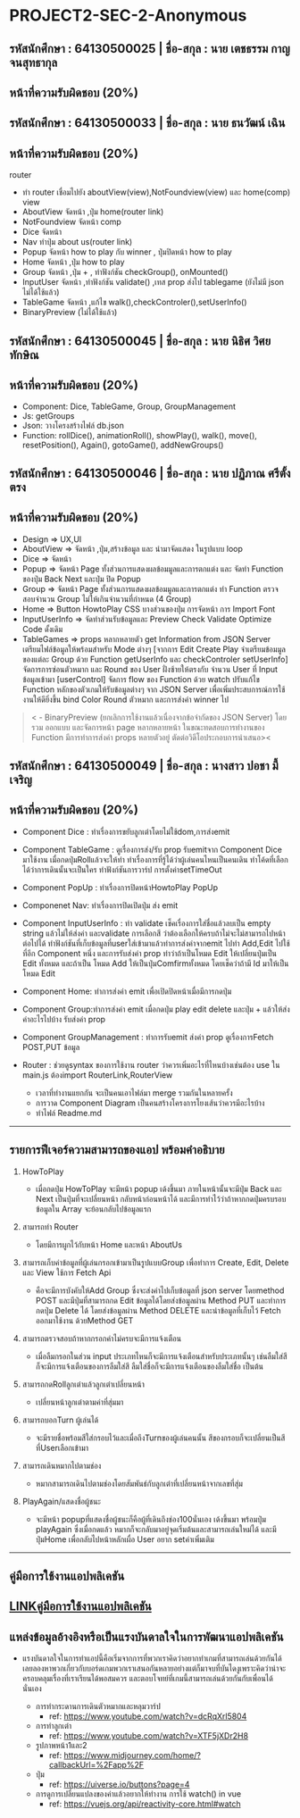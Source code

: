 # PROJECT2-SEC-2-Anonymous
## รหัสนักศึกษา : 64130500025 | ชื่อ-สกุล : นาย เตชธรรม กาญจนสุทธากุล
หน้าที่ความรับผิดชอบ (20%)
---


## รหัสนักศึกษา : 64130500033 | ชื่อ-สกุล : นาย ธนวัฒน์ เฉิน
หน้าที่ความรับผิดชอบ (20%)
---
router
- ทำ router เชื่อมไปยัง aboutView(view),NotFoundview(view) และ home(comp) 
view
- AboutView จัดหน้า ,ปุ่ม home(router link)
- NotFoundview จัดหน้า
comp
- Dice จัดหน้า
- Nav ทำปุ่ม about us(router link)
- Popup จัดหน้า how to play กับ winner , ปุ่มปิดหน้า how to play
- Home จัดหน้า ,ปุ่ม how to play
- Group จัดหน้า ,ปุ่ม + , ทำฟังก์ชัน checkGroup(), onMounted()
- InputUser จัดหน้า ,ทำฟังก์ชัน  validate() ,เทส prop ส่งไป tablegame (ยังไม่มี json  ไม่ได้ใช้แล้ว)
- TableGame จัดหน้า ,แก้ไข walk(),checkControler(),setUserInfo()
- BinaryPreview (ไม่ได้ใช้แล้ว) 

## รหัสนักศึกษา : 64130500045 | ชื่อ-สกุล : นาย นิธิศ วิศยทักษิณ
หน้าที่ความรับผิดชอบ (20%)
---
- Component: Dice, TableGame, Group, GroupManagement<br>
- Js: getGroups<br>
- Json: วางโครงสร้างไฟล์ db.json<br>
- Function: rollDice(), animationRoll(), showPlay(), walk(), move(), resetPosition(), Again(), gotoGame(), addNewGroups()


## รหัสนักศึกษา : 64130500046 | ชื่อ-สกุล : นาย ปฏิภาณ ศรีตั้งตรง
หน้าที่ความรับผิดชอบ (20%)
---
- Design => UX,UI
- AboutView => จัดหน้า ,ปุ่ม,สร้างข้อมูล และ นำมาจัดแสดง ในรูปแบบ loop
- Dice => จัดหน้า 
- Popup => จัดหน้า Page ทั้งส่วนการแสดงผลข้อมมูลและการตกแต่ง และ จัดทำ Function ของปุ่ม Back Next และปุ่ม ปิด Popup
- Group => จัดหน้า Page ทั้งส่วนการแสดงผลข้อมมูลและการตกแต่ง ทำ Function ตรวจสอบจำนวน Group ไม่ให้เกินจำนวนที่กำหนด (4 Group) 
- Home => Button HowtoPlay CSS บางส่วนของปุ่ม การจัดหน้า การ Import Font
- InputUserInfo => จัดทำส่วนรับข้อมูลและ Preview Check Validate Optimize Code ดั้งเดิม
- TableGames => props หลากหลายตัว get Information from JSON Server เตรียมไฟล์ข้อมูลให้พร้อมสำหรับ Mode ต่างๆ [จากการ Edit Create Play จำเตรียมข้อมมูลของแต่ละ Group ด้วย Function getUserInfo และ checkControler setUserInfo] จัดการการซ่อนตัวหมาก และ Round ของ User ฝั่งซ้ายให้ตรงกับ จำนวน User ที่ Input ข้อมูลเข้ามา [userControl] จัดการ flow ของ Function ด้วย watch ปรับแก้ไข Function หลักของตัวเกมให้รับข้อมูลต่างๆ จาก JSON Server เพื่อเพิ่มประสบการณ์การใช้งานให้ดียิ่งขึ้น bind Color Round ตัวหมาก และการส่งค่า winner ไป 
>< - BinaryPreview (ยกเลิกการใช้งานแล้วเนื่องจากข้อจำกัดของ JSON Server) โดยรวม ออกแบบ และจัดการหน้า page หลากหลายหน้า ในขณะทดสอบการทำงานของ Function มีการทำการส่งค่า props หลายตัวอยู่ ตัดต่อวิดีโอประกอบการนำเสนอ><


## รหัสนักศึกษา : 64130500049 | ชื่อ-สกุล : นางสาว ปอชา มี้เจริญ
หน้าที่ความรับผิดชอบ (20%)
---
- Component Dice : ทำเรื่องการขยับลูกเต๋าโดยไม่ใช้dom,การส่งemit

- Component TableGame : ดูเรื่องการส่ง/รับ prop รับemitจาก Component Dice มาใช้งาน เมื่อกดปุ่มRollแล้วจะให้ทำ ทำเรื่องการที่รู้ได้ว่าผู้เล่นคนไหนเป็นคนเดิน ทำโค้ดที่เลือกได้ว่าการเดินนั้นจะเป็นใคร ทำฟังก์ชันการวาร์ป การตั้งค่าsetTimeOut

- Component PopUp : ทำเรื่องการปิดหน้าHowtoPlay PopUp
- Componenet Nav: ทำเรื่องการปิดเปิดปุ่ม ส่ง emit
- Component InputUserInfo : ทำ validate เช็คเรื่องการใส่ชื่อแล้วลบเป็น empty string แล้วไม่ให้ส่งค่า และvalidate การเลือกสี ว่าต้องเลือกให้ครบถ้าไม่จะไม่สามารถไปหน้าต่อไปได้ ทำฟังก์ชันที่เก็บข้อมูลที่userใส่เข้ามาแล้วทำการส่งค่าจากemit ไปทำ Add,Edit ไปใช้ที่อีก Component หนึ่ง และการรับส่งค่า prop ทำว่าถ้าเป็นโหมด Edit ให้เปลี่ยนปุ่มเป็น Edit ทั้งหมด และถ้าเป็น โหมด Add ให้เป็นปุ่มComfirmทั้งหมด โดยเช็คว่าถ้ามี Id มาให้เป็น โหมด Edit

- Component Home: ทำการส่งค่า emit เพื่อเปิดปิดหน้าเมื่อมีการกดปุ่ม
- Component Group:ทำการส่งค่า emit เมื่อกดปุ่ม play edit delete และปุ่ม + แล้วให้ส่งค่าอะไรไปบ้าง รับส่งค่า prop
- Component GroupManagement : ทำการรับemit ส่งค่า prop ดูเรื่องการFetch POST,PUT ข้อมูล 

- Router : ช่วยดูsyntax ของการใช้งาน router ว่าควรเพิ่มอะไรที่ไหนบ้างเช่นต้อง use ใน main.js ต้องimport RouterLink,RouterView

	- เวลาที่ทำงานแยกกัน จะเป็นคนเอาไฟล์มา merge รวมกันในหลายครั้ง
	- การวาด Component Diagram เป็นคนสร้างโครงการโยงเส้นว่าควรมีอะไรบ้าง
	- ทำไฟล์ Readme.md

--- 
รายการฟีเจอร์ความสามารถของแอป พร้อมคำอธิบาย
---

1. HowToPlay
 	* เมื่อกดปุ่ม HowToPlay จะมีหน้า popup เด้งขึ้นมา ภายในหน้านั้นจะมีปุ่ม Back และ Next เป็นปุ่มที่จะเปลี่ยนหน้า กลับหน้าก่อนหน้าได้ และมีการทำไว้ว่าถ้าหากกดปุ่มครบรอบข้อมูลใน Array จะย้อนกลับไปข้อมูลแรก 

2. สามารถทำ Router
 	* โดยมีการผูกไว้กับหน้า Home และหน้า AboutUs

3. สามารถเก็บค่าข้อมูลที่ผู้เล่นกรอกเข้ามาเป็นรูปแบบGroup เพื่อทำการ Create, Edit, Delete และ View ใช้การ Fetch Api
	* คือจะมีการบังคับให้Add Group ซึ่งจะส่งค่าไปเก็บข้อมูลที่ json server โดยmethod POST และมีปุ่มที่สามารถกด Edit ข้อมูลได้โดยส่งข้อมูลผ่าน Method PUT และทำการกดปุ่ม Delete ได้ โดยส่งข้อมูลผ่าน Method DELETE และนำข้อมูลที่เก็บไว้ Fetch ออกมาใช้งาน ด้วยMethod GET

4. สามารถตรวจสอบถ้าหากกรอกค่าไม่ครบจะมีการแจ้งเตือน
    * เมื่อลืมกรอกในส่วน input ประเภทไหนก็จะมีการแจ้งเตือนสำหรับประเภทนั้นๆ เช่นลืมใส่สีก็จะมีการแจ้งเตือนของการลืมใส่สี ลืมใส่ชื่อก็จะมีการแจ้งเตือนของลืมใส่ชื่อ เป็นต้น

5. สามารถกดRollลูกเต๋าแล้วลูกเต๋าเปลี่ยนหน้า
    * เปลี่ยนหน้าลูกเต๋าตามค่าที่สุ่มมา

6. สามารถบอกTurn ผู้เล่นได้
    * จะมีรายชื่อพร้อมสีใส่กรอบไว้และเมื่อถึงTurnของผู้เล่นคนนั้น สีของกรอบก็จะเปลี่ยนเป็นสีที่Userเลือกเข้ามา
7. สามารถเดินหมากไปตามช่อง
    * หมากสามารถเดินไปตามช่องโดยสัมพันธ์กับลูกเต๋าที่เปลี่ยนหน้าจากเลขที่สุ่ม
8. PlayAgain/แสดงชื่อผู้ชนะ
    * จะมีหน้า popupที่แสดงชื่อผู้ชนะก็คือผู้ที่เดินถึงช่อง100นั่นเอง เด้งขึ้นมา พร้อมปุ่ม playAgain ซึ่งเมื่อกดแล้ว หมากก็จะกลับมาอยู่จุดเริ่มต้นและสามารถเล่นใหม่ได้ และมีปุ่มHome เพื่อกลับไปหน้าหลักเผื่อ User อยาก setค่าเพิ่มเติม


---
คู่มือการใช้งานแอปพลิเคชัน
---
[LINKคู่มือการใช้งานแอปพลิเคชัน](https://www.youtube.com/watch?v=ZymeJbd2dCk)
---
แหล่งข้อมูลอ้างอิงหรือเป็นแรงบันดาลใจในการพัฒนาแอปพลิเคชัน 
--
 * แรงบันดาลใจในการทำแอปนี้คือเริ่มจากการที่พวกเราคิดว่าอยากทำเกมที่สามารถเล่นด้วยกันได้ เลยลองหาพวกเกี่ยวกับบอร์ดเกมพวกเราเสนอกันหลายอย่างแต่ก็มาจบที่บันไดงูเพราะคิดว่าน่าจะครอบคลุมเรื่องที่เราเรียนได้พอสมควร และตอบโจทย์ที่เกมนี้สามารถเล่นด้วยกันกับเพื่อนได้นั่นเอง

    * การทำกระดานการเดินตัวหมากและหลุมวาร์ป
      * ref: https://www.youtube.com/watch?v=dcRqXrl5804
    * การทำลูกเต๋า
      * ref: https://www.youtube.com/watch?v=XTF5jXDr2H8
    * รูปภาพหน้า1และ2
      * ref: https://www.midjourney.com/home/?callbackUrl=%2Fapp%2F
    * ปุ่ม
      * ref: https://uiverse.io/buttons?page=4
    * การดูการเปลี่ยนแปลงของค่าแล้วอยากให้ทำงาน การใช้ watch() in vue
      * ref: https://vuejs.org/api/reactivity-core.html#watch











